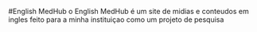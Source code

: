 #English MedHub 
o English MedHub é um site de midias e conteudos em ingles feito para a minha instituiçao como um projeto de pesquisa
